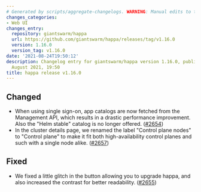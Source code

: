```yaml
---
# Generated by scripts/aggregate-changelogs. WARNING: Manual edits to this files will be overwritten.
changes_categories:
- Web UI
changes_entry:
  repository: giantswarm/happa
  url: https://github.com/giantswarm/happa/releases/tag/v1.16.0
  version: 1.16.0
  version_tag: v1.16.0
date: '2021-08-24T19:50:12'
description: Changelog entry for giantswarm/happa version 1.16.0, published on 24
  August 2021, 19:50
title: happa release v1.16.0
---
```


## Changed

- When using single sign-on, app catalogs are now fetched from the Management API, which results in a drastic performance improvement. Also the "Helm stable" catalog is no longer offered. ([#2654](https://github.com/giantswarm/happa/pull/2654))
- In the cluster details page, we renamed the label "Control plane nodes" to "Control plane" to make it fit both high-availability control planes and such with a single node alike. ([#2657](https://github.com/giantswarm/happa/pull/2657))

## Fixed

- We fixed a little glitch in the button allowing you to upgrade happa, and also increased the contrast for better readability. ([#2655](https://github.com/giantswarm/happa/pull/2655))
